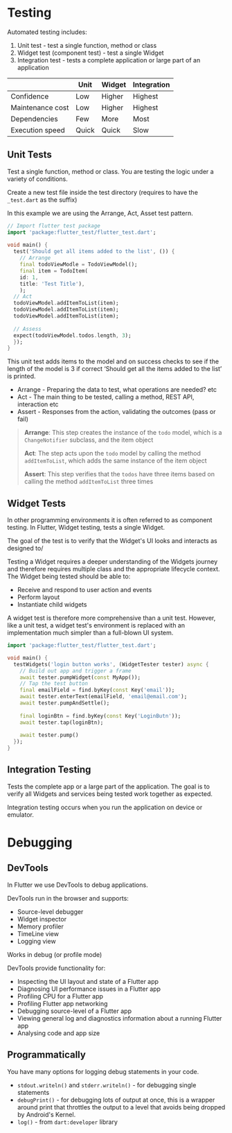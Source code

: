 # Testing

Automated testing includes:

1. Unit test - test a single function, method or class
2. Widget test (component test) - test a single Widget
3. Integration test - tests a complete application or large part of an application

|                  | Unit  | Widget | Integration |
| ---------------- | ----- | ------ | ----------- |
| Confidence       | Low   | Higher | Highest     |
| Maintenance cost | Low   | Higher | Highest     |
| Dependencies     | Few   | More   | Most        |
| Execution speed  | Quick | Quick  | Slow        |

## Unit Tests

Test a single function, method or class. You are testing the logic under a variety of conditions.

Create a new test file inside the test directory (requires to have the `_test.dart` as the suffix)

In this example we are using the Arrange, Act, Asset test pattern.

```dart
// Import flutter test package
import 'package:flutter_test/flutter_test.dart';
 
void main() {
  test('Should get all items added to the list', ()) {
    // Arrange
    final todoViewModle = TodoViewModel();
    final item = TodoItem(
    id: 1,
    title: 'Test Title'),
    );
  // Act
  todoViewModel.addItemToList(item);
  todoViewModel.addItemToList(item);
  todoViewModel.addItemToList(item);
  
  // Assess
  expect(todoViewModel.todos.length, 3);
  });
}
```

This unit test adds items to the model and on success checks to see if the length of the model is 3 if correct ‘Should get all the items added to the list’ is printed.

- Arrange - Preparing the data to test, what operations are needed? etc
- Act - The main thing to be tested, calling a method, REST API, interaction etc
- Assert - Responses from the action, validating the outcomes (pass or fail)

> **Arrange**: This step creates the instance of the `todo` model, which is a `ChangeNotifier` subclass, and the item object
>
> **Act**: The step acts upon the `todo` model by calling the method `addItemToList`, which adds the same instance of the item object
>
> **Assert**: This step verifies that the `todos` have three items based on calling the method `addItemToList` three times 

## Widget Tests

In other programming environments it is often referred to as component testing. In Flutter, Widget testing, tests a single Widget.

The goal of the test is to verify that the Widget's UI looks and interacts as designed to/

Testing a Widget requires a deeper understanding of the Widgets journey and therefore requires multiple class and the appropriate lifecycle context. The Widget being tested should be able to:

- Receive and respond to user action and events
- Perform layout
- Instantiate child widgets

A widget test is therefore more comprehensive than a unit test. However, like a unit test, a widget test's environment is replaced with an implementation much simpler than a full-blown UI system.

```dart
import 'package:flutter_test/flutter_test.dart';

void main() {
  testWidgets('login button works', (WidgetTester tester) async {
    // Build out app and trigger a frame
    await tester.pumpWidget(const MyApp());
    // Tap the test button
    final emailField = find.byKey(const Key('email'));
    await tester.enterText(emailField, 'email@email.com');
    await tester.pumpAndSettle();
    
    final loginBtn = find.byKey(const Key('LoginButn'));
    await tester.tap(loginBtn);
    
    await tester.pump()
  });
}
```

## Integration Testing

Tests the complete app or a large part of the application. The goal is to verify all Widgets and services being tested work together as expected.

Integration testing occurs when you run the application on device or emulator.

# Debugging

## DevTools

In Flutter we use DevTools to debug applications.

DevTools run in  the browser and supports:

- Source-level debugger
- Widget inspector
- Memory profiler
- TimeLine view
- Logging view

Works in debug (or profile mode)

DevTools provide functionality for:

- Inspecting the UI layout and state of a Flutter app
- Diagnosing UI performance issues in a Flutter app
- Profiling CPU for a Flutter app
- Profiling Flutter app networking
- Debugging source-level of a Flutter app
- Viewing general log and diagnostics information about a running Flutter app
- Analysing code and app size

## Programmatically

You have many options for logging debug statements in your code.

- `stdout.writeln()` and `stderr.writeln()` - for debugging single statements
- `debugPrint()` - for debugging lots of output at once, this is a wrapper around print that throttles the output to a level that avoids being dropped by Android's Kernel.
- `log()` - from `dart:developer` library





